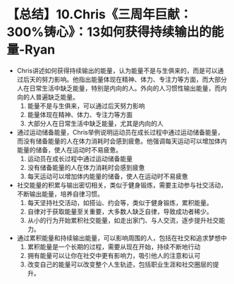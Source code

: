 # 【总结】10.Chris《三周年巨献：300%铸心》：13如何获得持续输出的能量-Ryan

-   Chris讲述如何获得持续输出的能量，认为能量不是与生俱来的，而是可以通过后天的努力影响。他指出能量体现在精神、体力、专注力等方面，而大部分人在日常生活中缺乏能量，特别是内向的人。外向的人习惯性输出能量，而内向的人普遍缺乏能量。
    1.  能量不是与生俱来，可以通过后天努力影响
    2.  能量体现在精神、体力、专注力等方面
    3.  大部分人在日常生活中缺乏能量，尤其是内向的人
-   通过运动储备能量，Chris举例说明运动员在成长过程中通过运动储备能量，而没有储备能量的人在体力消耗时会感到疲惫。他强调每天运动可以增加体内能量的储备，使人在运动时不易疲惫。
    1.  运动员在成长过程中通过运动储备能量
    2.  没有储备能量的人在体力消耗时会感到疲惫
    3.  每天运动可以增加体内能量的储备，使人在运动时不易疲惫
-   社交能量的积累与输出密切相关，类似于健身锻炼，需要主动参与社交活动，不断输出能量，培养自律习惯。
    1.  每天坚持社交活动，如搭讪、约会等，类似于健身锻炼，累积能量。
    2.  自律对于获取能量至关重要，大多数人缺乏自律，导致成功者稀少。
    3.  从小的行为开始累积社交能量，如走出家门、与人交流，逐步提升社交能力。
-   通过累积能量和持续输出能量，可以影响周围的人，包括在社交和追求梦想中
    1.  累积能量是一个长期的过程，需要从现在开始，持续不断地行动
    2.  拥有能量可以让你在社交中更有影响力，吸引他人的注意和认可
    3.  改变自己的能量可以改变整个人生轨迹，包括职业生涯和社交圈层的提升。